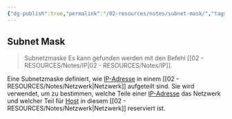 ```yaml
---
{"dg-publish":true,"permalink":"/02-resources/notes/subnet-mask/","tags":["netzwerk/subnet-mask"],"noteIcon":"","updated":"2025-08-26T16:35:07.000+02:00"}
---
```


## Subnet Mask 
> Subnetzmaske 
Es kann gefunden werden mit den Befehl [[02 - RESOURCES/Notes/IP\|02 - RESOURCES/Notes/IP]].

Eine Subnetzmaske definiert, wie [IP-Adresse](obsidian://open?vault=Second-Brain&file=Archives%2FNotes%2Fipv4) in einem [[02 - RESOURCES/Notes/Netzwerk\|Netzwerk]] aufgeteilt sind. Sie wird verwendet, um zu bestimmen, welche Teile einer [IP-Adresse](obsidian://open?vault=Second-Brain&file=Archives%2FNotes%2Fipv4) das Netzwerk und welcher Teil für [Host](obsidian://open?vault=Second-Brain&file=Archives%2FNotes%2FHosts%20Addieren) in diesem [[02 - RESOURCES/Notes/Netzwerk\|Netzwerk]] reserviert ist.

